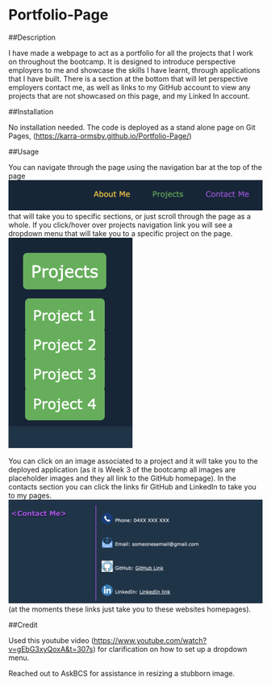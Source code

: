 # Portfolio-Page


##Description

I have made a webpage to act as a portfolio for all the projects that I work on throughout the bootcamp. It is designed to introduce perspective employers to me and showcase the skills I have learnt, through applications that I have built. There is a section at the bottom that will let perspective employers contact me, as well as links to my GitHub account to view any projects that are not showcased on this page, and my Linked In account.

##Installation

No installation needed. The code is deployed as a stand alone page on Git Pages, (https://karra-ormsby.github.io/Portfolio-Page/)

##Usage

You can navigate through the page using the navigation bar at the top of the page ![the navigation bar](./assets/images/Navigation%20Bar.png)that will take you to specific sections, or just scroll through the page as a whole. If you click/hover over projects navigation link you will see a dropdown menu that will take you to a specific project on the page. ![dropdown menu](./assets/images/Dropdown.png) 

You can click on an image associated to a project and it will take you to the deployed application (as it is Week 3 of the bootcamp all images are placeholder images and they all link to the GitHub homepage). In the contacts section you can click the links fir GitHub and LinkedIn to take you to my pages. ![Contacts](./assets/images/Contact%20Me.png)(at the moments these links just take you to these websites homepages).

##Credit

Used this youtube video (https://www.youtube.com/watch?v=gEbG3xyQoxA&t=307s) for clarification on how to set up a dropdown menu.

Reached out to AskBCS for assistance in resizing a stubborn image.


